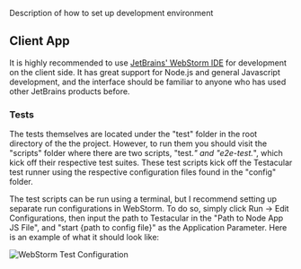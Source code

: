 Description of how to set up development environment

## Client App
It is highly recommended to use [JetBrains' WebStorm IDE](http://www.jetbrains.com/webstorm/) for development on the client side. It has great support for Node.js and general Javascript development, and the interface should be familiar to anyone who has used other JetBrains products before.

### Tests
The tests themselves are located under the "test" folder in the root directory of the the project. However, to run them you should visit the "scripts" folder where there are two scripts, "test.*" and "e2e-test.*", which kick off their respective test suites. These test scripts kick off the Testacular test runner using the respective configuration files found in the "config" folder.

The test scripts can be run using a terminal, but I recommend setting up separate run configurations in WebStorm. To do so, simply click Run -> Edit Configurations, then input the path to Testacular in the "Path to Node App JS File", and "start {path to config file}" as the Application Parameter. Here is an example of what it should look like:

![WebStorm Test Configuration](http://i.imgur.com/jAuTZ.png)